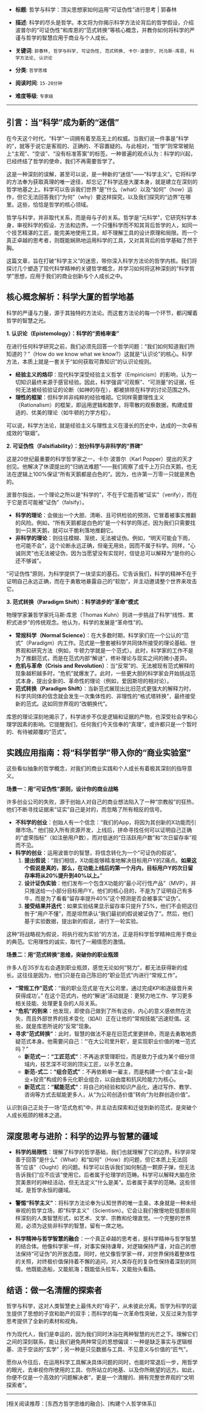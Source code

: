 - **标题**: 哲学与科学：顶尖思想家如何运用“可证伪性”进行思考 | 郭春林
- **描述**: 科学的尽头是哲学。本文将为你揭示科学方法论背后的哲学假设，介绍波普尔的“可证伪性”和库恩的“范式转换”等核心概念，并教你如何将科学的严谨与哲学的智慧应用于商业与个人成长。
- **关键词**: `郭春林, 哲学与科学, 可证伪性, 范式转换, 卡尔·波普尔, 托马斯·库恩, 科学方法论, 认识论`

- **分类**: `哲学思维`
- **阅读时间**: `15-20分钟`
- **难度等级**: `专家级`

---

## 引言：当“科学”成为新的“迷信”

在今天这个时代，“科学”一词拥有着至高无上的权威。当我们说一件事是“科学的”，就等于说它是客观的、正确的、不容置疑的。与此相对，“哲学”则常常被贴上“主观”、“空谈”、“没有标准答案”的标签。一种普遍的观点认为：科学的兴起，已经终结了哲学的使命，我们不再需要哲学了。

这是一种深刻的误解，甚至可以说，是一种新的“迷信”——“科学主义”。它将科学的方法奉为获取真理的唯一途径，却忘记了科学这座大厦本身，就是建立在深刻的哲学地基之上。科学可以告诉我们世界“是”什么（what）以及“如何”（how）运作，但它无法回答我们“为何”（why）要这样探究，以及我们探究的“边界”在哪里。这些，恰恰是哲学的核心领域。

哲学与科学，并非取代关系，而是母与子的关系。哲学是“元科学”，它研究科学本身，审视科学的假设、方法和边界。一个只懂科学而不知其背后哲学的人，如同一个技艺精湛的工匠，能完美地使用工具，却不理解工具的设计原理和局限。而一个真正卓越的思考者，则既能娴熟地运用科学的工具，又对其背后的哲学基础了然于胸。

这篇文章，旨在打破“科学主义”的迷思，带你深入科学方法论的哲学内核。我们将探讨几个塑造了现代科学精神的关键哲学概念，并学习如何将这种深刻的“科学哲学”思想，应用于我们的商业创新与个人成长之中。

## 核心概念解析：科学大厦的哲学地基

科学的严谨与力量，源于其独特的方法论。而这套方法论的每一个环节，都闪耀着哲学的智慧之光。

**1. 认识论（Epistemology）：科学的“资格审查”**

在进行任何科学研究之前，我们必须先回答一个哲学问题：“我们如何知道我们所知道的？”（How do we know what we know?）这就是“认识论”的核心。科学方法，本质上就是一套关于“如何获取可靠知识”的认识论规则。

*   **经验主义的烙印**：现代科学深受经验主义哲学（Empiricism）的影响，认为一切知识最终来源于感官经验。因此，科学强调“可观察”、“可测量”的证据，任何无法被经验验证的论断（如神的存在），都被排除在科学的讨论范围之外。
*   **理性的框架**：但科学并非纯粹的经验堆砌。它同样需要理性主义（Rationalism）的框架，即运用逻辑和数学，将零散的观察数据，构建成普适的、优美的理论（如牛顿的力学方程）。

可以说，科学方法论，就是经验主义与理性主义在漫长的历史中，达成的一次卓有成效的“联姻”。

**2. 可证伪性（Falsifiability）：划分科学与非科学的“界碑”**

这是20世纪最重要的科学哲学家之一，卡尔·波普尔（Karl Popper）提出的天才创见。他解决了休谟提出的“归纳法难题”——我们观察了成千上万只白天鹅，也无法在逻辑上100%保证“所有天鹅都是白色的”。因为，也许第一万零一只就是黑色的。

波普尔指出，一个理论之所以是“科学的”，不在于它能否被“证实”（verify），而在于它是否可能被“证伪”（falsify）。

*   **科学的理论**：会做出一个大胆、清晰、且可供检验的预测，它冒着被事实推翻的风险。例如，“所有天鹅都是白色的”是一个科学的陈述，因为我们只需要找到一只黑天鹅，就可以干脆利落地推翻它。
*   **非科学的理论**：则往往模糊、笼统，无法被证伪。例如，“明天可能会下雨，也可能不会”，这个论断永远正确，但毫无用处，因而不属于科学。同样，“心诚则灵”也无法被证伪，因为当愿望没有实现时，信徒总可以解释为“是你的心还不够诚”。

“可证伪性”原则，为科学提供了一块坚实的基石。它告诉我们，科学的精神不在于证明自己永远正确，而在于勇敢地暴露自己的“软肋”，并主动邀请整个世界来攻击它。

**3. 范式转换（Paradigm Shift）：科学进步的“革命”模式**

物理学家兼哲学家托马斯·库恩（Thomas Kuhn）则进一步挑战了科学“线性、累积式进步”的传统观念。他认为，科学的发展是“革命性”的。

*   **常规科学（Normal Science）**：在大多数时期，科学家们在一个公认的“范式”（Paradigm）内工作。范式是一整套被科学共同体所接受的理论基础、世界观和研究方法（例如，牛顿力学就是一个范式）。此时，科学家的工作不是为了推翻范式，而是在范式内部“解谜”，修补理论与现实之间的微小差异。
*   **危机与革命（Crisis and Revolution）**：当“反常”的、无法被现有范式解释的现象越积越多时，“危机”就爆发了。此时，一些更大胆的科学家会开始挑战范式本身，提出全新的、革命性的理论（例如，爱因斯坦的相对论）。
*   **范式转换（Paradigm Shift）**：当新范式展现出比旧范式更强大的解释力时，科学共同体的信念就会发生一次集体性的、非理性的“格式塔转换”，最终接受新的范式。这如同世界观的“改朝换代”。

库恩的理论深刻地揭示了，科学进步不仅是逻辑和证据的产物，也深受社会学和心理学因素的影响。它提醒我们，任何我们今天信奉的“真理”，或许都只是一个暂时的、有待被颠覆的“范式”。

## 实践应用指南：将“科学哲学”带入你的“商业实验室”

这些看似抽象的哲学概念，对我们的商业实践和个人成长有着极其深刻的指导意义。

**场景一：用“可证伪性”原则，设计你的商业战略**

许多创业公司的失败，源于创始人对自己的商业想法陷入了一种“宗教般”的狂热，他们不断寻找证据来“证实”自己是对的，而忽略了所有相反的信号。

*   **不科学的创业**：创始人有一个信念：“我们的App，将因为其创新的X功能而引爆市场。” 他们投入所有资源开发，上线后，拼命寻找任何可以证明自己正确的“虚荣指标”（如注册用户数），而对低迷的“日活跃用户数”和“次日留存率”视而不见。
*   **科学的创业**：运用波普尔的智慧，将信念转化为一个“可证伪的假说”。
    1.  **提出假说**：“我们相信，X功能能够精准地解决目标用户Y的Z痛点。**如果这个假说是真的，那么，在功能上线后的第一个月内，目标用户Y的次日留存率将从20%提升到40%以上。**”
    2.  **设计证伪实验**：他们发布一个包含X功能的“最小可行性产品”（MVP），并只推送给一小部分目标用户Y。他们的核心目的，不是为了证明自己有多牛，而是为了看看“留存率提升40%”这个预测是否会被事实“证伪”。
    3.  **接受结果并迭代**：如果实验结果显示留存率只提升了5%，他们不会把这归咎于“用户不懂”，而是坦然承认“我们最初的假说被证伪了”。然后，他们基于实验数据，提出新的假说，进行下一轮实验。

这种“将战略视为假说，将执行视为实验”的方法，正是将科学哲学精神应用于商业的典范。它用理性的诚实，取代了一厢情愿的激情。

**场景二：用“范式转换”思维，突破你的职业瓶颈**

许多人在35岁左右会遇到职业瓶颈，感觉无论如何“努力”，都无法获得新的成长。这往往是因为，他们只是在自己陈旧的“职业范式”内进行“常规工作”。

*   **“常规工作”范式**：“我的职业范式是‘在大公司里，通过完成KPI和逐级晋升来获得成功’。” 在这个范式内，他的“解谜”活动就是：更努力地工作、学习更多相关技能、处理更复杂的人际关系。
*   **“危机”的到来**：他发现，即使自己做到了所有这些，内心的意义感依然在流失，而且外部世界的技术变化（如AI）正在让他的“常规技能”迅速贬值。这些，就是库恩所说的“反常”现象。
*   **寻求“范式转换”**：此时，智慧的做法不是在旧范式里更拼命，而是去勇敢地质疑范式本身。他需要问自己：“‘在大公司里升职’，是实现职业价值的唯一范式吗？”
    *   **新范式一：“工匠范式”**：不再追求管理职位，而是致力于成为某个细分领域内，技艺深不可测的顶尖工匠，以手艺立身。
    *   **新范-式二：“组合范式”**：不再依赖单一雇主，而是构建一个由“主业+副业+投资”构成的多元化职业组合，以自由度和抗风险能力为核心。
    *   **新范式三：“赋能范式”**：将自己的经验和知识产品化，通过写作、教学、咨询等方式去赋能更多人，从“为公司创造价值”转向“为社群创造价值”。

认识到自己正处于一场“范式危机”中，并主动去探索和迁徙到新的范式，是突破个人成长瓶颈的根本之道。

## 深度思考与进阶：科学的边界与智慧的疆域

*   **科学的局限性**：理解了科学的哲学基础，我们也就理解了它的边界。科学非常善于回答“是什么”（What）和“如何”（How）的问题，但它本质上无法回答“应该”（Ought）的问题。科学可以告诉我们如何制造一颗原子弹，但无法告诉我们“应不应该”使用它。后者属于伦理学的范畴。科学可以解释大脑在欣赏美景时的神经活动，但无法定义“什么是美”。后者属于美学的范畴。这些领域，是哲学永恒的疆域。

*   **警惕“科学主义”**：将科学方法论奉为认知世界的唯一圭臬，本身就是一种未经审视的哲学立场，即“科学主义”（Scientism）。它会让我们傲慢地贬低那些同样深刻的人类智慧形式，如艺术、文学、宗教和伦理直觉。一个完整的世界观，必须为这些非科学的智慧，留有一席之地。

*   **科学精神与哲学智慧的融合**：一个真正卓越的思考者，是科学精神与哲学智慧的结合体。他像科学家一样，对事实保持谦卑，对逻辑保持严谨，对自己的想法保持“可证伪”的开放态度。同时，他又像哲学家一样，对世界保持着整体性的关照，对终极价值保持着不懈的追问，对人类存在的复杂性保持着深刻的同情。他既能造船，又能航海；既能低头拉车，又能抬头看路。

## 结语：做一名清醒的探索者

哲学与科学，这对人类智慧史上最伟大的“母子”，从未彼此分离。哲学为科学的诞生提供了思想的子宫和助产的双手；而科学的每一次革命性突破，又反过来为哲学思考提供了全新的素材和视角。

作为现代人，我们是幸运的，因为我们同时沐浴在两种智慧的光芒之下。理解它们之间的深刻联系，能让我们避免两种常见的思想偏误：一种是缺乏事实与逻辑根基、流于空谈的“玄学”；另一种是只见数据与工具、不见意义与价值的“匠气”。

愿你从今往后，在运用科学工具解决具体问题的同时，也能时常退后一步，用哲学的眼光，去审视你所使用的工具、你所站立的地基、以及你所眺望的远方。如此，你便不仅是一个高效的“问题解决者”，更是一个清醒的、拥有完整世界观的“文明探索者”。

---
[相关阅读推荐：[东西方哲学思维的融合]、[构建个人哲学体系]]

